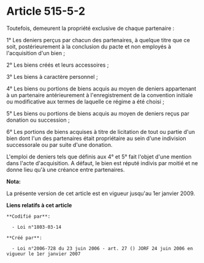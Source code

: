 # Article 515-5-2

Toutefois, demeurent la propriété exclusive de chaque partenaire :

1° Les deniers perçus par chacun des partenaires, à quelque titre que ce soit, postérieurement à la conclusion du pacte et
non employés à l'acquisition d'un bien ;

2° Les biens créés et leurs accessoires ;

3° Les biens à caractère personnel ;

4° Les biens ou portions de biens acquis au moyen de deniers appartenant à un partenaire antérieurement à l'enregistrement de
la convention initiale ou modificative aux termes de laquelle ce régime a été choisi ;

5° Les biens ou portions de biens acquis au moyen de deniers reçus par donation ou succession ;

6° Les portions de biens acquises à titre de licitation de tout ou partie d'un bien dont l'un des partenaires était
propriétaire au sein d'une indivision successorale ou par suite d'une donation.

L'emploi de deniers tels que définis aux 4° et 5° fait l'objet d'une mention dans l'acte d'acquisition. A défaut, le bien est
réputé indivis par moitié et ne donne lieu qu'à une créance entre partenaires.

**Nota:**

La présente version de cet article est en vigueur jusqu'au 1er janvier 2009.

**Liens relatifs à cet article**

	**Codifié par**:

	  - Loi n°1803-03-14

	**Créé par**:

	  - Loi n°2006-728 du 23 juin 2006 - art. 27 () JORF 24 juin 2006 en vigueur le 1er janvier 2007
